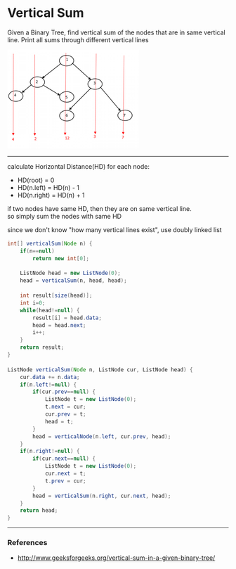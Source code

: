 # Vertical Sum

Given a Binary Tree, find vertical sum of the nodes that are in same vertical line. Print all sums through different vertical lines

![vertical_sum.png](files/vertical_sum.png)

---

calculate Horizontal Distance(HD) for each node:
* HD(root) = 0
* HD(n.left) = HD(n) - 1
* HD(n.right) = HD(n) + 1

if two nodes have same HD, then they are on same vertical line.  
so simply sum the nodes with same HD

since we don't know "how many vertical lines exist", use doubly linked list

```java
int[] verticalSum(Node n) {
    if(n==null)
        return new int[0];

    ListNode head = new ListNode(0);
    head = verticalSum(n, head, head);

    int result[size(head)];
    int i=0;
    while(head!=null) {
        result[i] = head.data;
        head = head.next;
        i++;
    }
    return result;
}

ListNode verticalSum(Node n, ListNode cur, ListNode head) {
    cur.data += n.data;
    if(n.left!=null) {
        if(cur.prev==null) {
            ListNode t = new ListNode(0);
            t.next = cur;
            cur.prev = t;
            head = t;
        }
        head = verticalNode(n.left, cur.prev, head);
    }
    if(n.right!=null) {
        if(cur.next==null) {
            ListNode t = new ListNode(0);
            cur.next = t;
            t.prev = cur;
        }
        head = verticalSum(n.right, cur.next, head);
    }
    return head;
}
```

---

### References

* <http://www.geeksforgeeks.org/vertical-sum-in-a-given-binary-tree/>
